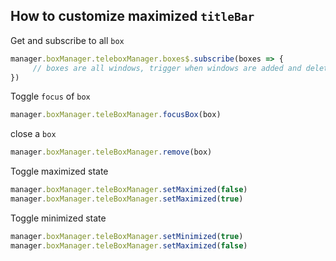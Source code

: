 ## How to customize maximized `titleBar`

Get and subscribe to all `box`

```js
manager.boxManager.teleboxManager.boxes$.subscribe(boxes => {
     // boxes are all windows, trigger when windows are added and deleted
})
```

Toggle `focus` of `box`
```js
manager.boxManager.teleBoxManager.focusBox(box)
```

close a `box`
```js
manager.boxManager.teleBoxManager.remove(box)
```

Toggle maximized state
```js
manager.boxManager.teleBoxManager.setMaximized(false)
manager.boxManager.teleBoxManager.setMaximized(true)
```

Toggle minimized state
```js
manager.boxManager.teleBoxManager.setMinimized(true)
manager.boxManager.teleBoxManager.setMaximized(false)
```